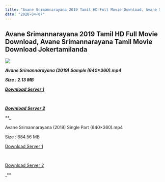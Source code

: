 ```yaml
---
title: "Avane Srimannarayana 2019 Tamil HD Full Movie Download, Avane Srimannarayana Tamil Movie Download Jokertamilanda"
date: "2020-04-07"
---
```


## Avane Srimannarayana 2019 Tamil HD Full Movie Download, Avane Srimannarayana Tamil Movie Download Jokertamilanda

  

![](https://images.moviebuff.com/db8aa299-4a50-4e92-8986-c32a3d335bac?w=1000)

**_Avane Srimannarayana (2019) Sample (640×360).mp4_**

**_Size : 2.13 MB_**

**_[Download Server 1](http://c1.wetransfer.vip/files/Tamil{b337cb003d07febca875724d018e20f8c1927a284fdd439ea607fcc650de5bb7}20Movies/Tamil{b337cb003d07febca875724d018e20f8c1927a284fdd439ea607fcc650de5bb7}202019{b337cb003d07febca875724d018e20f8c1927a284fdd439ea607fcc650de5bb7}20Movies/Avane{b337cb003d07febca875724d018e20f8c1927a284fdd439ea607fcc650de5bb7}20Srimannarayana{b337cb003d07febca875724d018e20f8c1927a284fdd439ea607fcc650de5bb7}20(2019)/Avane{b337cb003d07febca875724d018e20f8c1927a284fdd439ea607fcc650de5bb7}20Srimannarayana{b337cb003d07febca875724d018e20f8c1927a284fdd439ea607fcc650de5bb7}20(2019){b337cb003d07febca875724d018e20f8c1927a284fdd439ea607fcc650de5bb7}20HDRip/Avane{b337cb003d07febca875724d018e20f8c1927a284fdd439ea607fcc650de5bb7}20Srimannarayana{b337cb003d07febca875724d018e20f8c1927a284fdd439ea607fcc650de5bb7}20(2019){b337cb003d07febca875724d018e20f8c1927a284fdd439ea607fcc650de5bb7}20Sample{b337cb003d07febca875724d018e20f8c1927a284fdd439ea607fcc650de5bb7}20(640x360).mp4)_**

**_[  
](http://c1.wetransfer.vip/files/Tamil{b337cb003d07febca875724d018e20f8c1927a284fdd439ea607fcc650de5bb7}20Movies/Tamil{b337cb003d07febca875724d018e20f8c1927a284fdd439ea607fcc650de5bb7}202019{b337cb003d07febca875724d018e20f8c1927a284fdd439ea607fcc650de5bb7}20Movies/Avane{b337cb003d07febca875724d018e20f8c1927a284fdd439ea607fcc650de5bb7}20Srimannarayana{b337cb003d07febca875724d018e20f8c1927a284fdd439ea607fcc650de5bb7}20(2019)/Avane{b337cb003d07febca875724d018e20f8c1927a284fdd439ea607fcc650de5bb7}20Srimannarayana{b337cb003d07febca875724d018e20f8c1927a284fdd439ea607fcc650de5bb7}20(2019){b337cb003d07febca875724d018e20f8c1927a284fdd439ea607fcc650de5bb7}20HDRip/Avane{b337cb003d07febca875724d018e20f8c1927a284fdd439ea607fcc650de5bb7}20Srimannarayana{b337cb003d07febca875724d018e20f8c1927a284fdd439ea607fcc650de5bb7}20(2019){b337cb003d07febca875724d018e20f8c1927a284fdd439ea607fcc650de5bb7}20Sample{b337cb003d07febca875724d018e20f8c1927a284fdd439ea607fcc650de5bb7}20(640x360).mp4)_**

**_[Download Server 2](http://c1.wetransfer.vip/files/Tamil{b337cb003d07febca875724d018e20f8c1927a284fdd439ea607fcc650de5bb7}20Movies/Tamil{b337cb003d07febca875724d018e20f8c1927a284fdd439ea607fcc650de5bb7}202019{b337cb003d07febca875724d018e20f8c1927a284fdd439ea607fcc650de5bb7}20Movies/Avane{b337cb003d07febca875724d018e20f8c1927a284fdd439ea607fcc650de5bb7}20Srimannarayana{b337cb003d07febca875724d018e20f8c1927a284fdd439ea607fcc650de5bb7}20(2019)/Avane{b337cb003d07febca875724d018e20f8c1927a284fdd439ea607fcc650de5bb7}20Srimannarayana{b337cb003d07febca875724d018e20f8c1927a284fdd439ea607fcc650de5bb7}20(2019){b337cb003d07febca875724d018e20f8c1927a284fdd439ea607fcc650de5bb7}20HDRip/Avane{b337cb003d07febca875724d018e20f8c1927a284fdd439ea607fcc650de5bb7}20Srimannarayana{b337cb003d07febca875724d018e20f8c1927a284fdd439ea607fcc650de5bb7}20(2019){b337cb003d07febca875724d018e20f8c1927a284fdd439ea607fcc650de5bb7}20Sample{b337cb003d07febca875724d018e20f8c1927a284fdd439ea607fcc650de5bb7}20(640x360).mp4)_**

**_

Avane Srimannarayana (2019) Single Part (640×360).mp4

Size : 684.56 MB

[Download Server 1](http://c1.wetransfer.vip/files/Tamil{b337cb003d07febca875724d018e20f8c1927a284fdd439ea607fcc650de5bb7}20Movies/Tamil{b337cb003d07febca875724d018e20f8c1927a284fdd439ea607fcc650de5bb7}202019{b337cb003d07febca875724d018e20f8c1927a284fdd439ea607fcc650de5bb7}20Movies/Avane{b337cb003d07febca875724d018e20f8c1927a284fdd439ea607fcc650de5bb7}20Srimannarayana{b337cb003d07febca875724d018e20f8c1927a284fdd439ea607fcc650de5bb7}20(2019)/Avane{b337cb003d07febca875724d018e20f8c1927a284fdd439ea607fcc650de5bb7}20Srimannarayana{b337cb003d07febca875724d018e20f8c1927a284fdd439ea607fcc650de5bb7}20(2019){b337cb003d07febca875724d018e20f8c1927a284fdd439ea607fcc650de5bb7}20HDRip/Avane{b337cb003d07febca875724d018e20f8c1927a284fdd439ea607fcc650de5bb7}20Srimannarayana{b337cb003d07febca875724d018e20f8c1927a284fdd439ea607fcc650de5bb7}20(2019){b337cb003d07febca875724d018e20f8c1927a284fdd439ea607fcc650de5bb7}20Single{b337cb003d07febca875724d018e20f8c1927a284fdd439ea607fcc650de5bb7}20Part{b337cb003d07febca875724d018e20f8c1927a284fdd439ea607fcc650de5bb7}20(640x360).mp4)

[  
](http://c1.wetransfer.vip/files/Tamil{b337cb003d07febca875724d018e20f8c1927a284fdd439ea607fcc650de5bb7}20Movies/Tamil{b337cb003d07febca875724d018e20f8c1927a284fdd439ea607fcc650de5bb7}202019{b337cb003d07febca875724d018e20f8c1927a284fdd439ea607fcc650de5bb7}20Movies/Avane{b337cb003d07febca875724d018e20f8c1927a284fdd439ea607fcc650de5bb7}20Srimannarayana{b337cb003d07febca875724d018e20f8c1927a284fdd439ea607fcc650de5bb7}20(2019)/Avane{b337cb003d07febca875724d018e20f8c1927a284fdd439ea607fcc650de5bb7}20Srimannarayana{b337cb003d07febca875724d018e20f8c1927a284fdd439ea607fcc650de5bb7}20(2019){b337cb003d07febca875724d018e20f8c1927a284fdd439ea607fcc650de5bb7}20HDRip/Avane{b337cb003d07febca875724d018e20f8c1927a284fdd439ea607fcc650de5bb7}20Srimannarayana{b337cb003d07febca875724d018e20f8c1927a284fdd439ea607fcc650de5bb7}20(2019){b337cb003d07febca875724d018e20f8c1927a284fdd439ea607fcc650de5bb7}20Single{b337cb003d07febca875724d018e20f8c1927a284fdd439ea607fcc650de5bb7}20Part{b337cb003d07febca875724d018e20f8c1927a284fdd439ea607fcc650de5bb7}20(640x360).mp4)

[Download Server 2](http://c1.wetransfer.vip/files/Tamil{b337cb003d07febca875724d018e20f8c1927a284fdd439ea607fcc650de5bb7}20Movies/Tamil{b337cb003d07febca875724d018e20f8c1927a284fdd439ea607fcc650de5bb7}202019{b337cb003d07febca875724d018e20f8c1927a284fdd439ea607fcc650de5bb7}20Movies/Avane{b337cb003d07febca875724d018e20f8c1927a284fdd439ea607fcc650de5bb7}20Srimannarayana{b337cb003d07febca875724d018e20f8c1927a284fdd439ea607fcc650de5bb7}20(2019)/Avane{b337cb003d07febca875724d018e20f8c1927a284fdd439ea607fcc650de5bb7}20Srimannarayana{b337cb003d07febca875724d018e20f8c1927a284fdd439ea607fcc650de5bb7}20(2019){b337cb003d07febca875724d018e20f8c1927a284fdd439ea607fcc650de5bb7}20HDRip/Avane{b337cb003d07febca875724d018e20f8c1927a284fdd439ea607fcc650de5bb7}20Srimannarayana{b337cb003d07febca875724d018e20f8c1927a284fdd439ea607fcc650de5bb7}20(2019){b337cb003d07febca875724d018e20f8c1927a284fdd439ea607fcc650de5bb7}20Single{b337cb003d07febca875724d018e20f8c1927a284fdd439ea607fcc650de5bb7}20Part{b337cb003d07febca875724d018e20f8c1927a284fdd439ea607fcc650de5bb7}20(640x360).mp4)

_**
